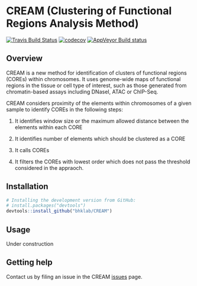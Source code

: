 # CREAM (Clustering of Functional Regions Analysis Method) #
[![Travis Build Status](https://travis-ci.org/bhklab/CREAM.svg?branch=master)](https://travis-ci.org/bhklab/CREAM) [![codecov](https://codecov.io/gh/bhklab/CREAM/branch/master/graph/badge.svg)](https://codecov.io/gh/bhklab/CREAM) [![AppVeyor Build status](https://ci.appveyor.com/api/projects/status/gvxbin36u3yqx50s?svg=true)](https://ci.appveyor.com/project/kofiav/cream-l3j9o)

Overview
--------

CREAM is a new method for identification of clusters of functional regions (COREs) within chromosomes. It uses genome-wide maps of functional regions in the tissue or cell type of interest, such as those generated from chromatin-based assays including DNaseI, ATAC or ChIP-Seq.

CREAM considers proximity of the elements within chromosomes of a given sample to identify COREs in the following steps:

1. It identifies window size or the maximum allowed distance between the elements within each CORE 
 
2. It identifies number of elements which should be clustered as a CORE 
 
3. It calls COREs 
 
4. It filters the COREs with lowest order which does not pass the threshold considered in the appraoch.

Installation
------------

``` r
# Installing the development version from GitHub:
# install.packages("devtools")
devtools::install_github("bhklab/CREAM")
```

Usage
-----

Under construction

Getting help
------------

Contact us by filing an issue in the CREAM [issues](https://github.com/bhklab/CREAM/issues) page.